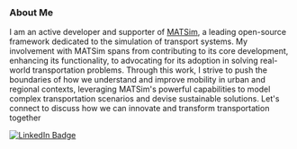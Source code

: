 ### About Me
I am an active developer and supporter of [MATSim](https://www.matsim.org/), a leading open-source framework dedicated to the simulation of transport systems. My involvement with MATSim spans from contributing to its core development, enhancing its functionality, to advocating for its adoption in solving real-world transportation problems. Through this work, I strive to push the boundaries of how we understand and improve mobility in urban and regional contexts, leveraging MATSim's powerful capabilities to model complex transportation scenarios and devise sustainable solutions. Let's connect to discuss how we can innovate and transform transportation together

[![LinkedIn Badge](https://img.shields.io/badge/LinkedIn-Profile-informational?style=flat&logo=linkedin&logoColor=white&color=0D76A8)](https://www.linkedin.com/in/steffen-axer-1923281b1/)


<!--
**steffenaxer/steffenaxer** is a ✨ _special_ ✨ repository because its `README.md` (this file) appears on your GitHub profile.

Here are some ideas to get you started:

- 🔭 I’m currently working on ...
- 🌱 I’m currently learning ...
- 👯 I’m looking to collaborate on ...
- 🤔 I’m looking for help with ...
- 💬 Ask me about ...
- 📫 How to reach me: ...
- 😄 Pronouns: ...
- ⚡ Fun fact: ...
-->
